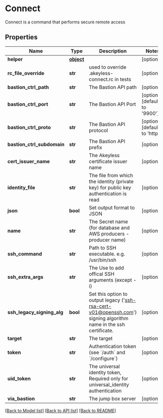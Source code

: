 # Connect

Connect is a command that performs secure remote access
## Properties
Name | Type | Description | Notes
------------ | ------------- | ------------- | -------------
**helper** | [**object**](.md) |  | [optional] 
**rc_file_override** | **str** | used to override .akeyless-connect.rc in tests | [optional] 
**bastion_ctrl_path** | **str** | The Bastion API path | [optional] 
**bastion_ctrl_port** | **str** | The Bastion API Port | [optional] [default to '9900']
**bastion_ctrl_proto** | **str** | The Bastion API protocol | [optional] [default to 'http']
**bastion_ctrl_subdomain** | **str** | The Bastion API prefix | [optional] 
**cert_issuer_name** | **str** | The Akeyless certificate issuer name | [optional] 
**identity_file** | **str** | The file from which the identity (private key) for public key authentication is read | [optional] 
**json** | **bool** | Set output format to JSON | [optional] 
**name** | **str** | The Secret name (for database and AWS producers - producer name) | [optional] 
**ssh_command** | **str** | Path to SSH executable. e.g. /usr/bin/ssh | [optional] 
**ssh_extra_args** | **str** | The Use to add offical SSH arguments (except -i) | [optional] 
**ssh_legacy_signing_alg** | **bool** | Set this option to output legacy (&#39;ssh-rsa-cert-v01@openssh.com&#39;) signing algorithm name in the ssh certificate. | [optional] 
**target** | **str** | The target | [optional] 
**token** | **str** | Authentication token (see &#x60;/auth&#x60; and &#x60;/configure&#x60;) | [optional] 
**uid_token** | **str** | The universal identity token, Required only for universal_identity authentication | [optional] 
**via_bastion** | **str** | The jump box server | [optional] 

[[Back to Model list]](../README.md#documentation-for-models) [[Back to API list]](../README.md#documentation-for-api-endpoints) [[Back to README]](../README.md)



